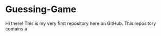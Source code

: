 # Guessing-Game

Hi there! This is my very first repository here on GitHub. This repository contains a
